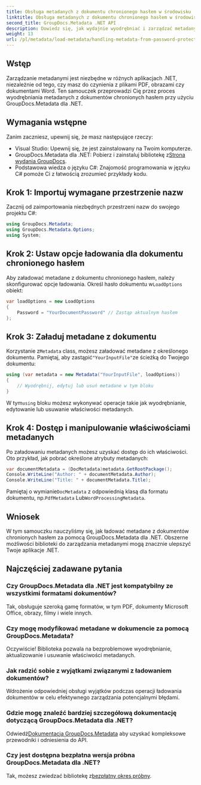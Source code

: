 ```yaml
---
title: Obsługa metadanych z dokumentu chronionego hasłem w środowisku .NET
linktitle: Obsługa metadanych z dokumentu chronionego hasłem w środowisku .NET
second_title: GroupDocs.Metadata .NET API
description: Dowiedz się, jak wydajnie wyodrębniać i zarządzać metadanymi z dokumentów chronionych hasłem za pomocą GroupDocs.Metadata dla .NET. Ten kompleksowy samouczek obejmuje podstawowe kroki, w tym ustawianie opcji ładowania i uzyskiwanie dostępu do właściwości metadanych.
weight: 13
url: /pl/metadata/load-metadata/handling-metadata-from-password-protected-document/
---
```

## Wstęp

Zarządzanie metadanymi jest niezbędne w różnych aplikacjach .NET, niezależnie od tego, czy masz do czynienia z plikami PDF, obrazami czy dokumentami Word. Ten samouczek przeprowadzi Cię przez proces wyodrębniania metadanych z dokumentów chronionych hasłem przy użyciu GroupDocs.Metadata dla .NET.

## Wymagania wstępne

Zanim zaczniesz, upewnij się, że masz następujące rzeczy:

- Visual Studio: Upewnij się, że jest zainstalowany na Twoim komputerze.
-  GroupDocs.Metadata dla .NET: Pobierz i zainstaluj bibliotekę z[Strona wydania GroupDocs](https://releases.groupdocs.com/metadata/net/).
- Podstawowa wiedza o języku C#: Znajomość programowania w języku C# pomoże Ci z łatwością zrozumieć przykłady kodu.

## Krok 1: Importuj wymagane przestrzenie nazw

Zacznij od zaimportowania niezbędnych przestrzeni nazw do swojego projektu C#:

```csharp
using GroupDocs.Metadata;
using GroupDocs.Metadata.Options;
using System;
```

## Krok 2: Ustaw opcje ładowania dla dokumentu chronionego hasłem

 Aby załadować metadane z dokumentu chronionego hasłem, należy skonfigurować opcje ładowania. Określ hasło dokumentu w`LoadOptions` obiekt:

```csharp
var loadOptions = new LoadOptions
{
    Password = "YourDocumentPassword" // Zastąp aktualnym hasłem
};
```

## Krok 3: Załaduj metadane z dokumentu

 Korzystanie z`Metadata` class, możesz załadować metadane z określonego dokumentu. Pamiętaj, aby zastąpić`"YourInputFile"`ze ścieżką do Twojego dokumentu:

```csharp
using (var metadata = new Metadata("YourInputFile", loadOptions))
{
    // Wyodrębnij, edytuj lub usuń metadane w tym bloku
}
```

 W tym`using` bloku możesz wykonywać operacje takie jak wyodrębnianie, edytowanie lub usuwanie właściwości metadanych.

## Krok 4: Dostęp i manipulowanie właściwościami metadanych

Po załadowaniu metadanych możesz uzyskać dostęp do ich właściwości. Oto przykład, jak pobrać określone atrybuty metadanych:

```csharp
var documentMetadata = (DocMetadata)metadata.GetRootPackage();
Console.WriteLine("Author: " + documentMetadata.Author);
Console.WriteLine("Title: " + documentMetadata.Title);
```

 Pamiętaj o wymianie`DocMetadata` z odpowiednią klasą dla formatu dokumentu, np.`PdfMetadata` Lub`WordProcessingMetadata`.

## Wniosek

W tym samouczku nauczyliśmy się, jak ładować metadane z dokumentów chronionych hasłem za pomocą GroupDocs.Metadata dla .NET. Obszerne możliwości biblioteki do zarządzania metadanymi mogą znacznie ulepszyć Twoje aplikacje .NET.

## Najczęściej zadawane pytania

### Czy GroupDocs.Metadata dla .NET jest kompatybilny ze wszystkimi formatami dokumentów?
Tak, obsługuje szeroką gamę formatów, w tym PDF, dokumenty Microsoft Office, obrazy, filmy i wiele innych.

### Czy mogę modyfikować metadane w dokumencie za pomocą GroupDocs.Metadata?
Oczywiście! Biblioteka pozwala na bezproblemowe wyodrębnianie, aktualizowanie i usuwanie właściwości metadanych.

### Jak radzić sobie z wyjątkami związanymi z ładowaniem dokumentów?
Wdrożenie odpowiedniej obsługi wyjątków podczas operacji ładowania dokumentów w celu efektywnego zarządzania potencjalnymi błędami.

### Gdzie mogę znaleźć bardziej szczegółową dokumentację dotyczącą GroupDocs.Metadata dla .NET?
 Odwiedź[Dokumentacja GroupDocs.Metadata](https://reference.groupdocs.com/metadata/net/) aby uzyskać kompleksowe przewodniki i odniesienia do API.

### Czy jest dostępna bezpłatna wersja próbna GroupDocs.Metadata dla .NET?
 Tak, możesz zwiedzać bibliotekę z[bezpłatny okres próbny](https://releases.groupdocs.com/).